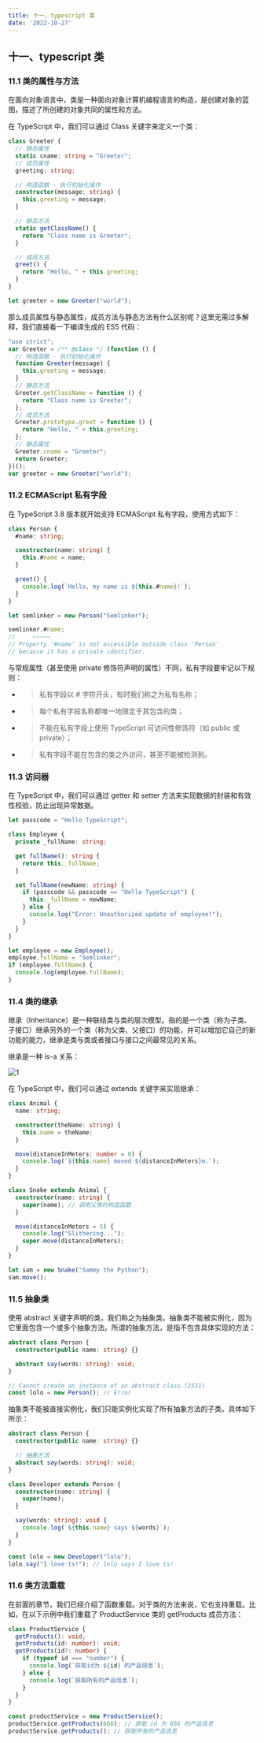 ```yaml
---
title: 十一、typescript 类
date: '2022-10-27'
---
```


## 十一、typescript 类

### 11.1 类的属性与方法

在面向对象语言中，类是一种面向对象计算机编程语言的构造，是创建对象的蓝图，描述了所创建的对象共同的属性和方法。

在 TypeScript 中，我们可以通过 Class 关键字来定义一个类：

```typescript
class Greeter {
  // 静态属性
  static cname: string = "Greeter";
  // 成员属性
  greeting: string;

  // 构造函数 - 执行初始化操作
  constructor(message: string) {
    this.greeting = message;
  }

  // 静态方法
  static getClassName() {
    return "Class name is Greeter";
  }

  // 成员方法
  greet() {
    return "Hello, " + this.greeting;
  }
}

let greeter = new Greeter("world");
```

那么成员属性与静态属性，成员方法与静态方法有什么区别呢？这里无需过多解释，我们直接看一下编译生成的 ES5 代码：

```typescript
"use strict";
var Greeter = /** @class */ (function () {
  // 构造函数 - 执行初始化操作
  function Greeter(message) {
    this.greeting = message;
  }
  // 静态方法
  Greeter.getClassName = function () {
    return "Class name is Greeter";
  };
  // 成员方法
  Greeter.prototype.greet = function () {
    return "Hello, " + this.greeting;
  };
  // 静态属性
  Greeter.cname = "Greeter";
  return Greeter;
})();
var greeter = new Greeter("world");
```

### 11.2 ECMAScript 私有字段

在 TypeScript 3.8 版本就开始支持 ECMAScript 私有字段，使用方式如下：

```typescript
class Person {
  #name: string;

  constructor(name: string) {
    this.#name = name;
  }

  greet() {
    console.log(`Hello, my name is ${this.#name}!`);
  }
}

let semlinker = new Person("Semlinker");

semlinker.#name;
//     ~~~~~
// Property '#name' is not accessible outside class 'Person'
// because it has a private identifier.
```

与常规属性（甚至使用 private 修饰符声明的属性）不同，私有字段要牢记以下规则：

- > 私有字段以 # 字符开头，有时我们称之为私有名称；
- > 每个私有字段名称都唯一地限定于其包含的类；
- > 不能在私有字段上使用 TypeScript 可访问性修饰符（如 public 或 private）；
- > 私有字段不能在包含的类之外访问，甚至不能被检测到。

### 11.3 访问器

在 TypeScript 中，我们可以通过 getter 和 setter 方法来实现数据的封装和有效性校验，防止出现异常数据。

```typescript
let passcode = "Hello TypeScript";

class Employee {
  private _fullName: string;

  get fullName(): string {
    return this._fullName;
  }

  set fullName(newName: string) {
    if (passcode && passcode == "Hello TypeScript") {
      this._fullName = newName;
    } else {
      console.log("Error: Unauthorized update of employee!");
    }
  }
}

let employee = new Employee();
employee.fullName = "Semlinker";
if (employee.fullName) {
  console.log(employee.fullName);
}
```

### 11.4 类的继承

继承（Inheritance）是一种联结类与类的层次模型。指的是一个类（称为子类、子接口）继承另外的一个类（称为父类、父接口）的功能，并可以增加它自己的新功能的能力，继承是类与类或者接口与接口之间最常见的关系。

继承是一种 is-a 关系：

![1](../assets/0.4.jpeg)

在 TypeScript 中，我们可以通过 extends 关键字来实现继承：

```typescript
class Animal {
  name: string;

  constructor(theName: string) {
    this.name = theName;
  }

  move(distanceInMeters: number = 0) {
    console.log(`${this.name} moved ${distanceInMeters}m.`);
  }
}

class Snake extends Animal {
  constructor(name: string) {
    super(name); // 调用父类的构造函数
  }

  move(distanceInMeters = 5) {
    console.log("Slithering...");
    super.move(distanceInMeters);
  }
}

let sam = new Snake("Sammy the Python");
sam.move();
```

### 11.5 抽象类

使用 abstract 关键字声明的类，我们称之为抽象类。抽象类不能被实例化，因为它里面包含一个或多个抽象方法。所谓的抽象方法，是指不包含具体实现的方法：

```typescript
abstract class Person {
  constructor(public name: string) {}

  abstract say(words: string): void;
}

// Cannot create an instance of an abstract class.(2511)
const lolo = new Person(); // Error
```

抽象类不能被直接实例化，我们只能实例化实现了所有抽象方法的子类。具体如下所示：

```typescript
abstract class Person {
  constructor(public name: string) {}

  // 抽象方法
  abstract say(words: string): void;
}

class Developer extends Person {
  constructor(name: string) {
    super(name);
  }

  say(words: string): void {
    console.log(`${this.name} says ${words}`);
  }
}

const lolo = new Developer("lolo");
lolo.say("I love ts!"); // lolo says I love ts!
```

### 11.6 类方法重载

在前面的章节，我们已经介绍了函数重载。对于类的方法来说，它也支持重载。比如，在以下示例中我们重载了 ProductService 类的 getProducts 成员方法：

```typescript
class ProductService {
  getProducts(): void;
  getProducts(id: number): void;
  getProducts(id?: number) {
    if (typeof id === "number") {
      console.log(`获取id为 ${id} 的产品信息`);
    } else {
      console.log(`获取所有的产品信息`);
    }
  }
}

const productService = new ProductService();
productService.getProducts(666); // 获取 id 为 666 的产品信息
productService.getProducts(); // 获取所有的产品信息
```
